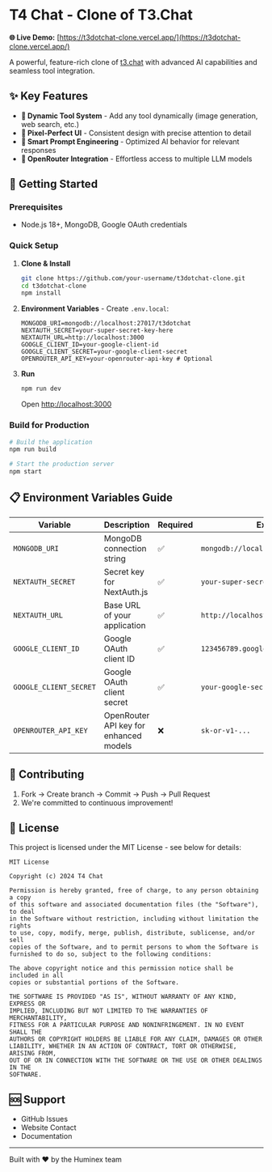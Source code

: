 # T4 Chat - Clone of T3.Chat

**🌐 Live Demo:** [https://t3dotchat-clone.vercel.app/](https://t3dotchat-clone.vercel.app/)

A powerful, feature-rich clone of [t3.chat](https://t3.chat) with advanced AI capabilities and seamless tool integration.

## ✨ Key Features

- **🔧 Dynamic Tool System** - Add any tool dynamically (image generation, web search, etc.)
- **🎨 Pixel-Perfect UI** - Consistent design with precise attention to detail
- **🧠 Smart Prompt Engineering** - Optimized AI behavior for relevant responses
- **🔗 OpenRouter Integration** - Effortless access to multiple LLM models

## 🚀 Getting Started

### Prerequisites
- Node.js 18+, MongoDB, Google OAuth credentials

### Quick Setup

1. **Clone & Install**
   ```bash
   git clone https://github.com/your-username/t3dotchat-clone.git
   cd t3dotchat-clone
   npm install
   ```

2. **Environment Variables** - Create `.env.local`:
   ```env
   MONGODB_URI=mongodb://localhost:27017/t3dotchat
   NEXTAUTH_SECRET=your-super-secret-key-here
   NEXTAUTH_URL=http://localhost:3000
   GOOGLE_CLIENT_ID=your-google-client-id
   GOOGLE_CLIENT_SECRET=your-google-client-secret
   OPENROUTER_API_KEY=your-openrouter-api-key # Optional
   ```

3. **Run**
   ```bash
   npm run dev
   ```
   Open [http://localhost:3000](http://localhost:3000)

### Build for Production

```bash
# Build the application
npm run build

# Start the production server
npm start
```

## 📋 Environment Variables Guide

| Variable | Description | Required | Example |
|----------|-------------|----------|---------|
| `MONGODB_URI` | MongoDB connection string | ✅ | `mongodb://localhost:27017/t3dotchat` |
| `NEXTAUTH_SECRET` | Secret key for NextAuth.js | ✅ | `your-super-secret-key` |
| `NEXTAUTH_URL` | Base URL of your application | ✅ | `http://localhost:3000` |
| `GOOGLE_CLIENT_ID` | Google OAuth client ID | ✅ | `123456789.googleusercontent.com` |
| `GOOGLE_CLIENT_SECRET` | Google OAuth client secret | ✅ | `your-google-secret` |
| `OPENROUTER_API_KEY` | OpenRouter API key for enhanced models | ❌ | `sk-or-v1-...` |


## 🤝 Contributing

1. Fork → Create branch → Commit → Push → Pull Request
2. We're committed to continuous improvement!

## 📄 License

This project is licensed under the MIT License - see below for details:

```
MIT License

Copyright (c) 2024 T4 Chat

Permission is hereby granted, free of charge, to any person obtaining a copy
of this software and associated documentation files (the "Software"), to deal
in the Software without restriction, including without limitation the rights
to use, copy, modify, merge, publish, distribute, sublicense, and/or sell
copies of the Software, and to permit persons to whom the Software is
furnished to do so, subject to the following conditions:

The above copyright notice and this permission notice shall be included in all
copies or substantial portions of the Software.

THE SOFTWARE IS PROVIDED "AS IS", WITHOUT WARRANTY OF ANY KIND, EXPRESS OR
IMPLIED, INCLUDING BUT NOT LIMITED TO THE WARRANTIES OF MERCHANTABILITY,
FITNESS FOR A PARTICULAR PURPOSE AND NONINFRINGEMENT. IN NO EVENT SHALL THE
AUTHORS OR COPYRIGHT HOLDERS BE LIABLE FOR ANY CLAIM, DAMAGES OR OTHER
LIABILITY, WHETHER IN AN ACTION OF CONTRACT, TORT OR OTHERWISE, ARISING FROM,
OUT OF OR IN CONNECTION WITH THE SOFTWARE OR THE USE OR OTHER DEALINGS IN THE
SOFTWARE.
```

## 🆘 Support

- GitHub Issues
- Website Contact
- Documentation

---

Built with ❤️ by the Huminex team